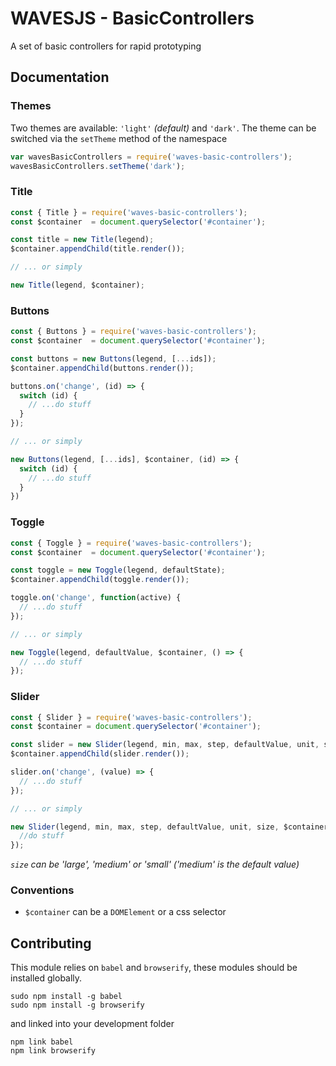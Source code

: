# WAVESJS - BasicControllers

A set of basic controllers for rapid prototyping

## Documentation

### Themes

Two themes are available: `'light'` _(default)_ and `'dark'`.
The theme can be switched via the `setTheme` method of the namespace

```js
var wavesBasicControllers = require('waves-basic-controllers');
wavesBasicControllers.setTheme('dark');
```

### Title

```js
const { Title } = require('waves-basic-controllers');
const $container  = document.querySelector('#container');

const title = new Title(legend);
$container.appendChild(title.render());

// ... or simply

new Title(legend, $container);
```

### Buttons

```js
const { Buttons } = require('waves-basic-controllers');
const $container  = document.querySelector('#container');

const buttons = new Buttons(legend, [...ids]);
$container.appendChild(buttons.render());

buttons.on('change', (id) => {
  switch (id) {
    // ...do stuff
  }
});

// ... or simply

new Buttons(legend, [...ids], $container, (id) => {
  switch (id) {
    // ...do stuff
  }
})
```

### Toggle

```js
const { Toggle } = require('waves-basic-controllers');
const $container  = document.querySelector('#container');

const toggle = new Toggle(legend, defaultState);
$container.appendChild(toggle.render());

toggle.on('change', function(active) {
  // ...do stuff
});

// ... or simply

new Toggle(legend, defaultValue, $container, () => {
  // ...do stuff
});
```

### Slider

```js
const { Slider } = require('waves-basic-controllers');
const $container = document.querySelector('#container');

const slider = new Slider(legend, min, max, step, defaultValue, unit, size);
$container.appendChild(slider.render());

slider.on('change', (value) => {
  // ...do stuff
});

// ... or simply

new Slider(legend, min, max, step, defaultValue, unit, size, $container, () => {
  //do stuff
});
```

_`size` can be 'large', 'medium' or 'small' ('medium' is the default value)_


### Conventions

- `$container` can be a `DOMElement` or a css selector

## Contributing

This module relies on `babel` and `browserify`, these modules should be installed globally.

```
sudo npm install -g babel
sudo npm install -g browserify
```

and linked into your development folder

```
npm link babel
npm link browserify
```







